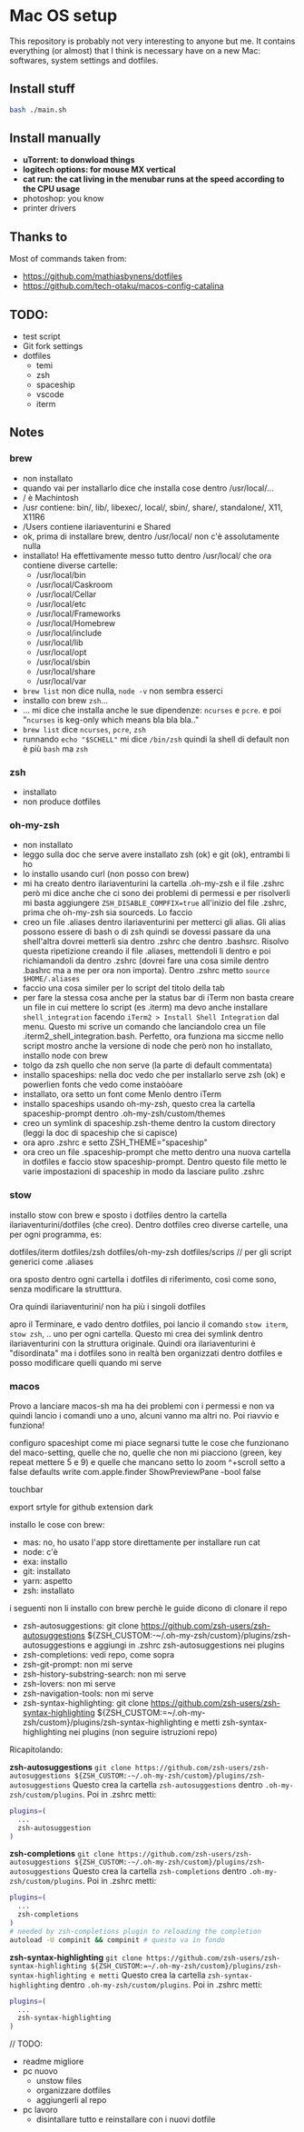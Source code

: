 # Mac OS setup

This repository is probably not very interesting to anyone but me.
It contains everything (or almost) that I think is necessary have on a new Mac: softwares, system settings and dotfiles.

## Install stuff

```bash
bash ./main.sh
```

## Install manually

- **uTorrent: to donwload things**
- **logitech options: for mouse MX vertical**
- **cat run: the cat living in the menubar runs at the speed according to the CPU usage**
- photoshop: you know
- printer drivers

## Thanks to

Most of commands taken from:

- https://github.com/mathiasbynens/dotfiles
- https://github.com/tech-otaku/macos-config-catalina

## TODO:

- test script
- Git fork settings
- dotfiles
  - temi
  - zsh
  - spaceship
  - vscode
  - iterm

## Notes

### brew

- non installato
- quando vai per installarlo dice che installa cose dentro /usr/local/...
- / è Machintosh
- /usr contiene: bin/, lib/, libexec/, local/, sbin/, share/, standalone/, X11, X11R6
- /Users contiene ilariaventurini e Shared
- ok, prima di installare brew, dentro /usr/local/ non c'è assolutamente nulla
- installato! Ha effettivamente messo tutto dentro /usr/local/ che ora contiene diverse cartelle:
  - /usr/local/bin
  - /usr/local/Caskroom
  - /usr/local/Cellar
  - /usr/local/etc
  - /usr/local/Frameworks
  - /usr/local/Homebrew
  - /usr/local/include
  - /usr/local/lib
  - /usr/local/opt
  - /usr/local/sbin
  - /usr/local/share
  - /usr/local/var
- `brew list` non dice nulla, `node -v` non sembra esserci
- installo con brew `zsh`...
- ... mi dice che installa anche le sue dipendenze: `ncurses` e `pcre`. e poi "`ncurses` is keg-only which means bla bla bla.."
- `brew list` dice `ncurses`, `pcre`, `zsh`
- runnando `echo "$SCHELL"` mi dice `/bin/zsh` quindi la shell di default non è più `bash` ma `zsh`

### zsh

- installato
- non produce dotfiles

### oh-my-zsh

- non installato
- leggo sulla doc che serve avere installato zsh (ok) e git (ok), entrambi li ho
- lo installo usando curl (non posso con brew)
- mi ha creato dentro ilariaventurini la cartella .oh-my-zsh e il file .zshrc però mi dice anche che ci sono dei problemi di permessi e per risolverli mi basta aggiungere `ZSH_DISABLE_COMPFIX=true` all'inizio del file .zshrc, prima che oh-my-zsh sia sourceds. Lo faccio
- creo un file .aliases dentro ilariaventurini per metterci gli alias. Gli alias possono essere di bash o di zsh quindi se dovessi passare da una shell'altra dovrei metterli sia dentro .zshrc che dentro .bashsrc. Risolvo questa ripetizione creando il file .aliases, mettendoli li dentro e poi richiamandoli da dentro .zshrc (dovrei fare una cosa simile dentro .bashrc ma a me per ora non importa). Dentro .zshrc metto `source $HOME/.aliases`
- faccio una cosa similer per lo script del titolo della tab
- per fare la stessa cosa anche per la status bar di iTerm non basta creare un file in cui mettere lo script (es .iterm) ma devo anche installare `shell_integration` facendo `iTerm2 > Install Shell Integration` dal menu. Questo mi scrive un comando che lanciandolo crea un file .iterm2_shell_integration.bash. Perfetto, ora funziona ma siccme nello script mostro anche la versione di node che però non ho installato, installo node con brew
- tolgo da zsh quello che non serve (la parte di default commentata)
- installo spaceships: nella doc vedo che per installarlo serve zsh (ok) e powerlien fonts che vedo come instaòòare
- installato, ora setto un font come Menlo dentro iTerm
- installo spaceships usando oh-my-zsh, questo crea la cartella spaceship-prompt dentro .oh-my-zsh/custom/themes
- creo un symlink di spaceship.zsh-theme dentro la custom directory (leggi la doc di spaceship che si capisce)
- ora apro .zshrc e setto ZSH_THEME="spaceship"
- ora creo un file .spaceship-prompt che metto dentro una nuova cartella in dotfiles e faccio stow spaceship-prompt. Dentro questo file metto le varie impostazioni di spaceship in modo da lasciare pulito .zshrc

### stow

installo stow con brew e sposto i dotfiles dentro la cartella ilariaventurini/dotfiles (che creo).
Dentro dotfiles creo diverse cartelle, una per ogni programma, es:

dotfiles/iterm
dotfiles/zsh
dotfiles/oh-my-zsh
dotfiles/scrips // per gli script generici come .aliases

ora sposto dentro ogni cartella i dotfiles di riferimento, così come sono, senza modificare la strutttura.

Ora quindi ilariaventurini/ non ha più i singoli dotfiles

apro il Terminare, e vado dentro dotfiles, poi lancio il comando `stow iterm`, `stow zsh`, .. uno per ogni cartella. Questo mi crea dei symlink dentro ilariaventurini con la struttura originale. Quindi ora ilariaventurini è "disordinata" ma i dotfiles sono in realtà ben organizzati dentro dotfiles e posso modificare quelli quando mi serve

### macos

Provo a lanciare macos-sh ma ha dei problemi con i permessi e non va quindi lancio i comandi uno a uno, alcuni vanno ma altri no. Poi riavvio e funziona!

configuro spaceshipt come mi piace
segnarsi tutte le cose che funzionano del maco-setting, quelle che no, quelle che non mi piacciono (green, key repeat mettere 5 e 9) e quelle che mancano
setto lo zoom ^+scroll
setto a false defaults write com.apple.finder ShowPreviewPane -bool false

touchbar

export srtyle for github extension dark

installo le cose con brew:

- mas: no, ho usato l'app store direttamente per installare run cat
- node: c'è
- exa: installo
- git: installato
- yarn: aspetto
- zsh: installato

i seguenti non li installo con brew perchè le guide dicono di clonare il repo

- zsh-autosuggestions:
  git clone https://github.com/zsh-users/zsh-autosuggestions \${ZSH_CUSTOM:-~/.oh-my-zsh/custom}/plugins/zsh-autosuggestions
  e aggiungi in .zshrc zsh-autosuggestions nei plugins
- zsh-completions: vedi repo, come sopra
- zsh-git-prompt: non mi serve
- zsh-history-substring-search: non mi serve
- zsh-lovers: non mi serve
- zsh-navigation-tools: non mi serve
- zsh-syntax-highlighting: git clone https://github.com/zsh-users/zsh-syntax-highlighting \${ZSH_CUSTOM:=~/.oh-my-zsh/custom}/plugins/zsh-syntax-highlighting e metti zsh-syntax-highlighting nei plugins (non seguire istruzioni repo)

Ricapitolando:

**zsh-autosuggestions**
`git clone https://github.com/zsh-users/zsh-autosuggestions ${ZSH_CUSTOM:-~/.oh-my-zsh/custom}/plugins/zsh-autosuggestions`
Questo crea la cartella `zsh-autosuggestions` dentro `.oh-my-zsh/custom/plugins`.
Poi in .zshrc metti:

```bash
plugins=(
  ...
  zsh-autosuggestion
)
```

**zsh-completions**
`git clone https://github.com/zsh-users/zsh-autosuggestions ${ZSH_CUSTOM:-~/.oh-my-zsh/custom}/plugins/zsh-autosuggestions`
Questo crea la cartella `zsh-completions` dentro `.oh-my-zsh/custom/plugins`.
Poi in .zshrc metti:

```bash
plugins=(
  ...
  zsh-completions
)
# needed by zsh-completions plugin to reloading the completion
autoload -U compinit && compinit # questo va in fondo
```

**zsh-syntax-highlighting**
`git clone https://github.com/zsh-users/zsh-syntax-highlighting ${ZSH_CUSTOM:=~/.oh-my-zsh/custom}/plugins/zsh-syntax-highlighting e metti`
Questo crea la cartella `zsh-syntax-highlighting` dentro `.oh-my-zsh/custom/plugins`.
Poi in .zshrc metti:

```bash
plugins=(
  ...
  zsh-syntax-highlighting
)
```

// TODO:

- readme migliore
- pc nuovo
  - unstow files
  - organizzare dotfiles
  - aggiungerli al repo
- pc lavoro
  - disintallare tutto e reinstallare con i nuovi dotfile
